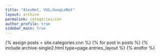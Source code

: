 ```yaml
---
title: "AlexNet, VGG,GoogLeNet"
layout: archive
permalink: categories/cnn
author_profile: true
sidebar_main: true
---
```


{% assign posts = site.categories.cnn %}
{% for post in posts %} {% include archive-single2.html type=page.entries_layout %} {% endfor %}
